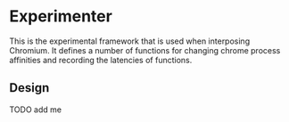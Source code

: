 # Experimenter
This is the experimental framework that is used when interposing Chromium. It defines a number of functions for changing chrome process affinities and recording the latencies of functions.

## Design
TODO add me
